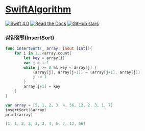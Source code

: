 # [SwiftAlgorithm](https://github.com/pikachu987/SwiftAlgorithm "SwiftAlgorithm")

[![Swift 4.0](https://img.shields.io/badge/Swift-4.0-orange.svg?style=flat)](https://developer.apple.com/swift/)
[![Read the Docs](https://img.shields.io/readthedocs/pip.svg)](https://github.com/pikachu987/SwiftAlgorithm)
[![GitHub stars](https://img.shields.io/github/stars/badges/shields.svg?style=social&label=Stars)](https://github.com/pikachu987/SwiftAlgorithm/stargazers)

### 삽입정렬(InsertSort)

```swift
func insertSort(_ array: inout [Int]){
    for i in 1..<array.count{
        let key = array[i]
        var j = i-1
        while j >= 0 && key < array[j] {
            (array[j], array[j+1]) = (array[j+1], array[j])
            j -= 1
        }
        array[j+1] = key
    }
}

var array = [5, 1, 2, 3, 4, 56, 12, 2, 3, 1, 7]
insertSort(&array)
print(array)
```
```swift
[1, 1, 2, 2, 3, 3, 4, 5, 7, 12, 56]
```
